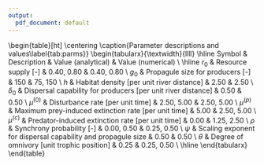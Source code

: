 ```yaml
---
output:
  pdf_document: default
---
```





\begin{table}[ht]
\centering
\caption{Parameter descriptions and values\label{tab:parms}} 
\begin{tabularx}{\textwidth}{llll}
  \hline
Symbol & Description & Value (analytical) & Value (numerical) \\ 
  \hline
$r_0$ & Resource supply [-] & 0.40, 0.80 & 0.40, 0.80 \\ 
  $g_0$ & Propagule size for producers [-] & 150 & 75, 150 \\ 
  $h$ & Habitat density [per unit river distance] & 2.50 & 2.50 \\ 
  $\delta_0$ & Dispersal capability for producers [per unit river distance] & 0.50 & 0.50 \\ 
  $\mu^{(0)}$ & Disturbance rate [per unit time] & 2.50, 5.00 & 2.50, 5.00 \\ 
  $\mu^{(p)}$ & Maximum prey-induced extinction rate [per unit time] & 5.00 & 2.50, 5.00 \\ 
  $\mu^{(c)}$ & Predator-induced extinction rate [per unit time] & 0.00 & 1.25, 2.50 \\ 
  $\rho$ & Synchrony probability [-] & 0.00, 0.50 & 0.25, 0.50 \\ 
  $\psi$ & Scaling exponent for dispersal capability and propagule size & 0.50 & 0.50 \\ 
  $\theta$ & Degree of omnivory [unit trophic position] & 0.25 & 0.25, 0.50 \\ 
   \hline
\end{tabularx}
\end{table}

